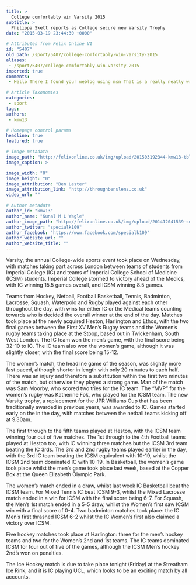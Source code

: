 ```yaml
---
title: >
  College comfortably win Varsity 2015
subtitle: >
  Philippa Skett reports as College secure new Varsity Trophy
date: "2015-03-19 23:44:30 +0000"

# Attributes from Felix Online V1
id: "5407"
old_path: /sport/5407/college-comfortably-win-varsity-2015
aliases:
 - /sport/5407/college-comfortably-win-varsity-2015
imported: true
comments:
 - Hello There I found your weblog using msn That is a really neatly written article I will be sure to bookmark it and come back to read extra of your useful info Thanks for the post I will definitely comebacknike roshe run zwart met roze zool httpwwwmymotionnlnlnikerosherunzwartmetrozezool17433html

# Article Taxonomies
categories:
 - sport
tags:
authors:
 - kmw13

# Homepage control params
headline: true
featured: true

# Image metadata
image_path: "http://felixonline.co.uk/img/upload/201503192344-kmw13-tbl_varsity_quick_set_20h38m25s.jpg"
image_caption: >

image_width: "0"
image_height: "0"
image_attribution: "Ben Lester"
image_attribution_link: "http://throughbenslens.co.uk"
video_url: ""

# Author metadata
author_id: "kmw13"
author_name: "Kunal M L Wagle"
author_image_path: "http://felixonline.co.uk/img/upload/201412041539-snb11-kunal-wagle.jpg"
author_twitter: "specialk109"
author_facebook: "https://www.facebook.com/specialk109"
author_website_url: ""
author_website_title: ""
---
```


Varsity, the annual College-wide sports event took place on Wednesday, with matches taking part across London between teams of students from Imperial College (IC) and teams of Imperial College School of Medicine (ICSM) students. Imperial College stormed to victory ahead of the Medics, with IC winning 15.5 games overall, and ICSM winning 8.5 games.

Teams from Hockey, Netball, Football Basketball, Tennis, Badminton, Lacrosse, Squash, Waterpolo and Rugby played against each other throughout the day, with wins for either IC or the Medical teams counting towards who is decided the overall winner at the end of the day. Matches took place at the newly acquired Heston, Harlington and Ethos, with the two final games between the First XV Men’s Rugby teams and the Women’s rugby teams taking place at the Stoop, based out in Twickenham, South West London. The IC team won the men’s game, with the final score being 32-10 to IC. The IC team also won the women’s game, although it was slightly closer, with the final score being 15-12.

The women’s match, the headline game of the season, was slightly more fast paced, although shorter in length with only 20 minutes to each half. There was an injury and therefore a substitution within the first two minutes of the match, but otherwise they played a strong game. Man of the match was Sam Moorby, who scored two tries for the IC team. The “MVP” for the women’s rugby was Katherine Fok, who played for the ICSM team. The new Varsity trophy, a replacement for the JPR Williams Cup that has been traditionally awarded in previous years, was awarded to IC. Games started early on the in the day, with matches between the netball teams kicking off at 9.30am.

The first through to the fifth teams played at Heston, with the ICSM team winning four out of five matches. The 1st through to the 4th Football teams played at Heston too, with IC winning three matches but the ICSM 3rd team beating the IC 3rds. The 3rd and 2nd rugby teams played earlier in the day, with the 3rd IC team beating the ICSM equivalent with 10-19, whilst the ICSM 2nd team dominated IC with 10-19. In Basketball, the women’s game took place whilst the men’s game took place last week, based at the Copper Box at the Queen Elizabeth Olympic Park.

The women’s match ended in a draw, whilst last week IC Basketball beat the ICSM team. For Mixed Tennis IC beat ICSM 9-3, whilst the Mixed Lacrosse match ended in a win for ICSM with the final score being 6-7. For Squash, the Men’s 1st match ended in a 5-5 draw, whilst the Women’s first saw ICSM win with a final score of 0-4. Two badminton matches took place: the IC Men’s first thrashed ICSM 6-2 whilst the IC Women’s first also claimed a victory over ICSM.

Five hockey matches took place at Harlington: three for the men’s hockey teams and two for the Women’s 2nd and 1st teams. The IC teams dominated ICSM for four out of five of the games, although the ICSM Men’s hockey 2nd’s won on penalties.

The Ice Hockey match is due to take place tonight (Friday) at the Streatham Ice Rink, and it is IC playing UCL, which looks to be an exciting match by all accounts.
